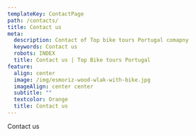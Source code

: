 ```yaml
---
templateKey: ContactPage
path: /contacts/
title: Contact us
meta:
  description: Contact of Top bike tours Portugal comapny
  keywords: Contact us
  robots: INDEX
  title: Contact us | Top Bike tours Portugal
feature:
  align: center
  image: /img/esmoriz-wood-wlak-with-bike.jpg
  imageAlign: center center
  subtitle: ""
  textcolor: Orange
  title: Contact us
---
```

 C﻿ontact us
